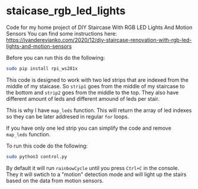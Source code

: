 # staicase_rgb_led_lights
Code for my home project of DIY Staircase With RGB LED Lights And Motion Sensors 
You can find some instructions here: https://ivanderevianko.com/2020/12/diy-staircase-renovation-with-rgb-led-lights-and-motion-sensors

Before you can run this do the following:

```bash
sudo pip install rpi_ws281x
```

This code is designed to work with two led strips that are indexed from the middle of my staicase. 
So `strip1` goes from the middle of my staircase to the bottom and 
`strip2` goes from the middle to the top.
They also have different amount of leds and different amound of leds per stair.

This is why I have `map_leds` function. This will return the array of led indexes so they can be later addresed in regular `for` loops.

If you have only one led strip you can simplify the code and remove `map_leds` function.


To run this code do the following:
```bash
sudo python3 control.py
```

By default it will run `rainbowCycle` until you press `Ctrl+C` in the console. They it will swtich to a "motion" detection mode and will light up the stairs based on the data from motion sensors.
